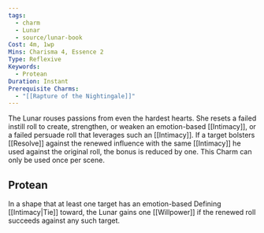 ```yaml
---
tags:
  - charm
  - Lunar
  - source/lunar-book
Cost: 4m, 1wp
Mins: Charisma 4, Essence 2
Type: Reflexive
Keywords:
  - Protean
Duration: Instant
Prerequisite Charms:
  - "[[Rapture of the Nightingale]]"
---
```

The Lunar rouses passions from even the hardest hearts. She resets a failed instill roll to create, strengthen, or weaken an emotion-based [[Intimacy]], or a failed persuade roll that leverages such an [[Intimacy]]. If a target bolsters [[Resolve]] against the renewed influence with the same [[Intimacy]] he used against the original roll, the bonus is reduced by one. This Charm can only be used once per scene. 
## Protean 

In a shape that at least one target has an emotion-based Defining [[Intimacy|Tie]] toward, the Lunar gains one [[Willpower]] if the renewed roll succeeds against any such target.